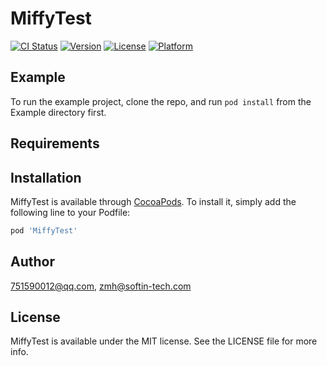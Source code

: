 # MiffyTest

[![CI Status](https://img.shields.io/travis/751590012@qq.com/MiffyTest.svg?style=flat)](https://travis-ci.org/751590012@qq.com/MiffyTest)
[![Version](https://img.shields.io/cocoapods/v/MiffyTest.svg?style=flat)](https://cocoapods.org/pods/MiffyTest)
[![License](https://img.shields.io/cocoapods/l/MiffyTest.svg?style=flat)](https://cocoapods.org/pods/MiffyTest)
[![Platform](https://img.shields.io/cocoapods/p/MiffyTest.svg?style=flat)](https://cocoapods.org/pods/MiffyTest)

## Example

To run the example project, clone the repo, and run `pod install` from the Example directory first.

## Requirements

## Installation

MiffyTest is available through [CocoaPods](https://cocoapods.org). To install
it, simply add the following line to your Podfile:

```ruby
pod 'MiffyTest'
```

## Author

751590012@qq.com, zmh@softin-tech.com

## License

MiffyTest is available under the MIT license. See the LICENSE file for more info.
